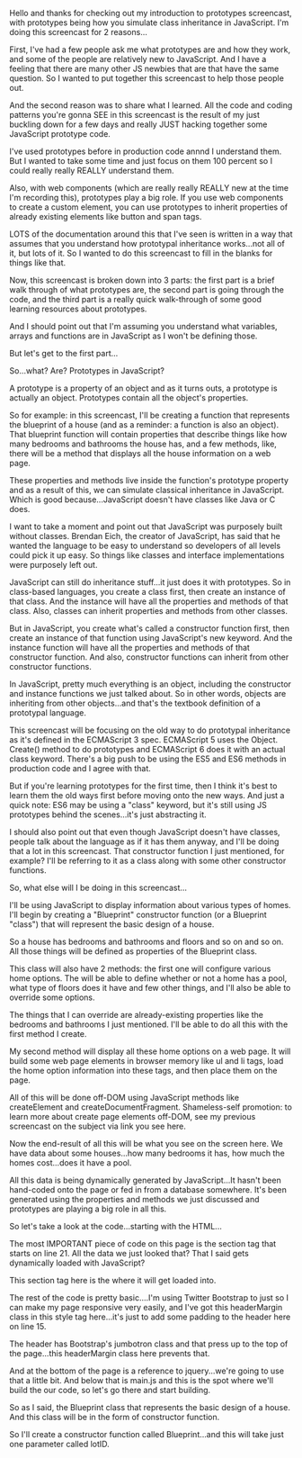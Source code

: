 Hello and thanks for checking out my introduction to prototypes screencast, with prototypes being how you simulate class inheritance in JavaScript. I'm doing this screencast for 2 reasons...

First, I've had a few people ask me what prototypes are and how they work, and some of the people are relatively new to JavaScript. And I have a feeling that there are many other JS newbies that are that have the same question. So I wanted to put together this screencast to help those people out.

And the second reason was to share what I learned. All the code and coding patterns you're gonna SEE in this screencast is the result of my just buckling down for a few days and really JUST hacking together some JavaScript prototype code.

I've used prototypes before in production code annnd I understand them. But I wanted to take some time and just focus on them 100 percent so I could really really REALLY understand them.

Also, with web components (which are really really REALLY new at the time I'm recording this), prototypes play a big role. If you use web components to create a custom element, you can use prototypes to inherit properties of already existing elements like button and span tags.

LOTS of the documentation around this that I've seen is written in a way that assumes that you understand how prototypal inheritance works...not all of it, but lots of it. So I wanted to do this screencast to fill in the blanks for things like that.

Now, this screencast is broken down into 3 parts: the first part is a brief walk through of what prototypes are, the second part is going through the code, and the third part is a really quick walk-through of some good learning resources about prototypes. 

And I should point out that I'm assuming you understand what variables, arrays and functions are in JavaScript as I won't be defining those.

But let's get to the first part...

So...what? Are? Prototypes in JavaScript?

A prototype is a property of an object and as it turns outs, a prototype is actually an object. Prototypes contain all the object's properties.

So for example: in this screencast, I'll be creating a function that represents the blueprint of a house (and as a reminder: a function is also an object). That blueprint function will contain properties that describe things like how many bedrooms and bathrooms the house has, and a few methods, like, there will be a method that displays all the house information on a web page.

These properties and methods live inside the function's prototype property and as a result of this, we can simulate classical inheritance in JavaScript.  Which is good because...JavaScript doesn't have classes like Java or C does.

I want to take a moment and point out that JavaScript was purposely built without classes.  Brendan Eich, the creator of JavaScript, has said that he wanted the language to be easy to understand so developers of all levels could pick it up easy. So things like classes and interface implementations were purposely left out.

JavaScript can still do inheritance stuff...it just does it with prototypes. So in class-based languages, you create a class first, then create an instance of that class. And the instance will have all the properties and methods of that class. Also, classes can inherit properties and methods from other classes.

But in JavaScript, you create what's called a constructor function first, then create an instance of that function using JavaScript's new keyword. And the instance function will have all the properties and methods of that constructor function. And also, constructor functions can inherit from other constructor functions. 

In JavaScript, pretty much everything is an object, including the constructor and instance functions we just talked about. So in other words, objects are inheriting from other objects...and that's the textbook definition of a prototypal language.

This screencast will be focusing on the old way to do prototypal inheritance as it's defined in the ECMAScript 3 spec.  ECMAScript 5 uses the Object. Create() method to do prototypes and ECMAScript 6 does it with an actual class keyword. There's a big push to be using the ES5 and ES6 methods in production code and I agree with that.

But if you're learning prototypes for the first time, then I think it's best to learn them the old ways first before moving onto the new ways. And just a quick note: ES6 may be using a "class" keyword, but it's still using JS prototypes behind the scenes...it's just abstracting it.

I should also point out that even though JavaScript doesn't have classes, people talk about the language as if it has them anyway, and I'll be doing that a lot in this screencast. That constructor function I just mentioned, for example? I'll be referring to it as a class along with some other constructor functions.

So, what else will I be doing in this screencast...

I'll be using JavaScript to display information about various types of homes.  I'll begin by creating a "Blueprint" constructor function (or a Blueprint "class") that will represent the basic design of a house.

So a house has bedrooms and bathrooms and floors and so on and so on. All those things will be defined as properties of the Blueprint class.

This class will also have 2 methods: the first one will configure various home options. The will be able to define whether or not a home has a pool, what type of floors does it have and few other things, and I'll also be able to override some options. 

The things that I can override are already-existing properties like the bedrooms and bathrooms I just mentioned.  I'll be able to do all this with the first method I create.

My second method will display all these home options on a web page. It will build some web page elements in browser memory like ul and li tags, load the home option information into these tags, and then place them on the page.

All of this will be done off-DOM using JavaScript methods like createElement and createDocumentFragment. Shameless-self promotion: to learn more about create page elements off-DOM, see my previous screencast on the subject via link you see here.

Now the end-result of all this will be what you see on the screen here. We have data about some houses...how many bedrooms it has, how much the homes cost...does it have a pool.

All this data is being dynamically generated by JavaScript...It hasn't been hand-coded onto the page or fed in from a database somewhere. It's been generated using the properties and methods we just discussed and prototypes are playing a big role in all this.

So let's take a look at the code...starting with the HTML...

The most IMPORTANT piece of code on this page is the section tag that starts on line 21. All the data we just looked that? That I said gets dynamically loaded with JavaScript?

This section tag here is the where it will get loaded into.

The rest of the code is pretty basic....I'm using Twitter Bootstrap to just so I can make my page responsive very easily, and I've got this headerMargin class in this style tag here...it's just to add some padding to the header here on line 15. 

The header has Bootstrap's jumbotron class and that press up to the top of the page...this headerMargin class here prevents that.

And at the bottom of the page is a reference to jquery...we're going to use that a little bit.  And below that is main.js and this is the spot where we'll build the our code, so let's go there and start building.

So as I said, the Blueprint class that represents the basic design of a house. And this class will be in the form of constructor function.

So I'll create a constructor function called Blueprint...and this will take just one parameter called lotID.